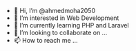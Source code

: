 - 👋 Hi, I’m @ahmedmoha2050
- 👀 I’m interested in Web Development 
- 🌱 I’m currently learning PHP and Laravel
- 💞️ I’m looking to collaborate on ...
- 📫 How to reach me ...

<!---
ahmedmoha2050/ahmedmoha2050 is a ✨ special ✨ repository because its `README.md` (this file) appears on your GitHub profile.
You can click the Preview link to take a look at your changes.
--->
